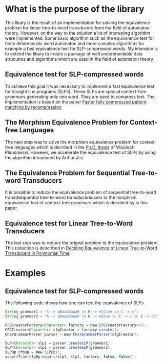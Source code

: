 # What is the purpose of the library
This libary is the result of an implementation for solving the equivalence problem for linear tree-to-word transducers from the field of automaton theory. However, on the way to the solution a lot of interesting algorithm were implemented. Some basic algorithm such as the equivalence test for finite deterministic word automaton and more complex algorithms for example a fast equivalence test for SLP-compressed words. My intension is to extend the libary to create a package of well understandable data strucutres and algorithms which are used in the field of automaton theory.

## Equivalence test for SLP-compressed words
To achieve this goal it was necessary to implement a fast equivalence test for straight line programs (SLPs). These SLPs are special context-free grammars generating only one word. They are used to compress text. The implementation is based on the paper [Faster fully compressed pattern matching by recompression](https://arxiv.org/abs/1111.3244).

## The Morphism Equivalence Problem for Context-free Languages
The next step was to solve the morphism equivalence problem for context free languages which is decribed in the [Ph.D. thesis](http://citeseerx.ist.psu.edu/viewdoc/download?doi=10.1.1.36.8729&rep=rep1&type=pdf) of Wojciech Plandowski. However, we accelerate the equivalence test of SLPs by using the algorithm introduced by Arthur Jez. 

## The Equivalence Problem for Sequential Tree-to-word Transducers
It is possible to reduce the equivalence problem of sequential tree-to-word transdsequential tree-to-word transducersucers to the morphism equivalence test of context-free grammars which is decribed by in this [paper](http://www.grappa.univ-lille3.fr/~staworko/papers/staworko-fct09.pdf).

## Equivalence test for Linear Tree-to-Word Transducers
The last step was to reduce the orignal problem to the equivalence problem. This reduction is described in [Deciding Equivalence of Linear Tree-to-Word Transducers in Polynomial Time](https://arxiv.org/abs/1606.03758). 

# Examples

## Equivalence test for SLP-compressed words

The following code shows how one can test the equivalence of SLPs.

```java
String grammar1 = "S -> aBaaaBaaaB \n B -> eCCCee \n C -> c";
String grammar2 = "A -> aDaaaDaaaD \n D -> eECee \n C -> c \n E -> CC";

CFGCreatorFactory<Character> factory = new CFGCreatorFactory<>();
CFGCreator<Character> cfgCreator = factory.create();
CharGrammarParser parser = new CharGrammarParser(cfgCreator);

SLP<Character> slp1 = parser.createSLP(grammar1);
SLP<Character> slp2 = parser.createSLP(grammar2);
SLPOp cfgOp = new SLPOp();
assertTrue(cfgOp.equals(slp1, slp2, factory, false, false));
```
